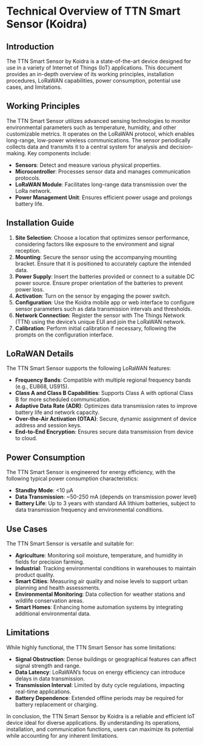 # Technical Overview of TTN Smart Sensor (Koidra)

## Introduction

The TTN Smart Sensor by Koidra is a state-of-the-art device designed for use in a variety of Internet of Things (IoT) applications. This document provides an in-depth overview of its working principles, installation procedures, LoRaWAN capabilities, power consumption, potential use cases, and limitations.

## Working Principles

The TTN Smart Sensor utilizes advanced sensing technologies to monitor environmental parameters such as temperature, humidity, and other customizable metrics. It operates on the LoRaWAN protocol, which enables long-range, low-power wireless communications. The sensor periodically collects data and transmits it to a central system for analysis and decision-making. Key components include:

- **Sensors**: Detect and measure various physical properties.
- **Microcontroller**: Processes sensor data and manages communication protocols.
- **LoRaWAN Module**: Facilitates long-range data transmission over the LoRa network.
- **Power Management Unit**: Ensures efficient power usage and prolongs battery life.

## Installation Guide

1. **Site Selection**: Choose a location that optimizes sensor performance, considering factors like exposure to the environment and signal reception.
2. **Mounting**: Secure the sensor using the accompanying mounting bracket. Ensure that it is positioned to accurately capture the intended data.
3. **Power Supply**: Insert the batteries provided or connect to a suitable DC power source. Ensure proper orientation of the batteries to prevent power loss.
4. **Activation**: Turn on the sensor by engaging the power switch.
5. **Configuration**: Use the Koidra mobile app or web interface to configure sensor parameters such as data transmission intervals and thresholds.
6. **Network Connection**: Register the sensor with The Things Network (TTN) using the device’s unique EUI and join the LoRaWAN network.
7. **Calibration**: Perform initial calibration if necessary, following the prompts on the configuration interface.

## LoRaWAN Details

The TTN Smart Sensor supports the following LoRaWAN features:

- **Frequency Bands**: Compatible with multiple regional frequency bands (e.g., EU868, US915).
- **Class A and Class B Capabilities**: Supports Class A with optional Class B for more scheduled communication.
- **Adaptive Data Rate (ADR)**: Optimizes data transmission rates to improve battery life and network capacity.
- **Over-the-Air Activation (OTAA)**: Secure, dynamic assignment of device address and session keys.
- **End-to-End Encryption**: Ensures secure data transmission from device to cloud.

## Power Consumption

The TTN Smart Sensor is engineered for energy efficiency, with the following typical power consumption characteristics:

- **Standby Mode**: <10 µA
- **Data Transmission**: ~50-250 mA (depends on transmission power level)
- **Battery Life**: Up to 3 years with standard AA lithium batteries, subject to data transmission frequency and environmental conditions.

## Use Cases

The TTN Smart Sensor is versatile and suitable for:

- **Agriculture**: Monitoring soil moisture, temperature, and humidity in fields for precision farming.
- **Industrial**: Tracking environmental conditions in warehouses to maintain product quality.
- **Smart Cities**: Measuring air quality and noise levels to support urban planning and health assessments.
- **Environmental Monitoring**: Data collection for weather stations and wildlife conservation areas.
- **Smart Homes**: Enhancing home automation systems by integrating additional environmental data.

## Limitations

While highly functional, the TTN Smart Sensor has some limitations:

- **Signal Obstruction**: Dense buildings or geographical features can affect signal strength and range.
- **Data Latency**: LoRaWAN’s focus on energy efficiency can introduce delays in data transmission.
- **Transmission Interval**: Limited by duty cycle regulations, impacting real-time applications.
- **Battery Dependence**: Extended offline periods may be required for battery replacement or charging.

In conclusion, the TTN Smart Sensor by Koidra is a reliable and efficient IoT device ideal for diverse applications. By understanding its operations, installation, and communication functions, users can maximize its potential while accounting for any inherent limitations.